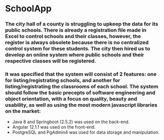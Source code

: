 # SchoolApp

<h3>The city hall of a county is struggling to upkeep the data for its public schools. There is already a registration file made in Excel to control schools and their classes, however, the register is always obsolete because there is no centralized control system for these students. The city then hired us to develop an online system where public schools and their respective classes will be registered.</h3>

<h3>It was specified that the system will consist of 2 features: one for listing/registrating schools, and another for listing/registrating the classrooms of each school.
The system should follow the basic precepts of software engineering and object orientation, with a focus on quality, beauty and usability, as well as using the most modern javascript libraries on the market:</h3>

* Java 8 and Springboot (2.5.2) was used on the back-end.
* Angular 12.1.1 was used on the front-end.
* PostgreSQL and PgAdmin4 was used for data storage and manipulation.
